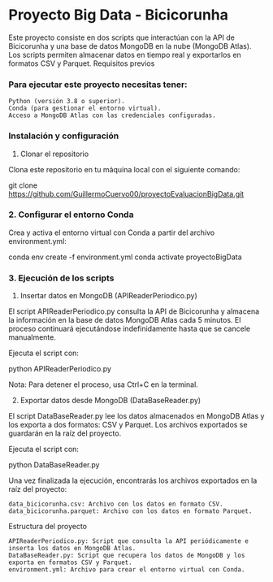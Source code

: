 # Proyecto Big Data - Bicicorunha

Este proyecto consiste en dos scripts que interactúan con la API de Bicicorunha y una base de datos MongoDB en la nube (MongoDB Atlas). Los scripts permiten almacenar datos en tiempo real y exportarlos en formatos CSV y Parquet.
Requisitos previos

### Para ejecutar este proyecto necesitas tener:

    Python (versión 3.8 o superior).
    Conda (para gestionar el entorno virtual).
    Acceso a MongoDB Atlas con las credenciales configuradas.

### Instalación y configuración
1. Clonar el repositorio

Clona este repositorio en tu máquina local con el siguiente comando:

git clone https://github.com/GuillermoCuervo00/proyectoEvaluacionBigData.git


### 2. Configurar el entorno Conda

Crea y activa el entorno virtual con Conda a partir del archivo environment.yml:

conda env create -f environment.yml
conda activate proyectoBigData

### 3. Ejecución de los scripts
1. Insertar datos en MongoDB (APIReaderPeriodico.py)

El script APIReaderPeriodico.py consulta la API de Bicicorunha y almacena la información en la base de datos MongoDB Atlas cada 5 minutos. El proceso continuará ejecutándose indefinidamente hasta que se cancele manualmente.

Ejecuta el script con:

python APIReaderPeriodico.py

Nota: Para detener el proceso, usa Ctrl+C en la terminal.


2. Exportar datos desde MongoDB (DataBaseReader.py)

El script DataBaseReader.py lee los datos almacenados en MongoDB Atlas y los exporta a dos formatos: CSV y Parquet. Los archivos exportados se guardarán en la raíz del proyecto.

Ejecuta el script con:

python DataBaseReader.py

Una vez finalizada la ejecución, encontrarás los archivos exportados en la raíz del proyecto:

    data_bicicorunha.csv: Archivo con los datos en formato CSV.
    data_bicicorunha.parquet: Archivo con los datos en formato Parquet.

Estructura del proyecto

    APIReaderPeriodico.py: Script que consulta la API periódicamente e inserta los datos en MongoDB Atlas.
    DataBaseReader.py: Script que recupera los datos de MongoDB y los exporta en formatos CSV y Parquet.
    environment.yml: Archivo para crear el entorno virtual con Conda.
